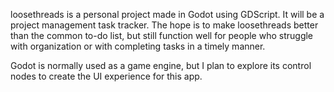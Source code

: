 loosethreads is a personal project made in Godot using GDScript. It will be a project management task tracker. The hope is to make loosethreads better than the common to-do list, but still function well for people who struggle with organization or with completing tasks in a timely manner.

Godot is normally used as a game engine, but I plan to explore its control nodes to create the UI experience for this app.